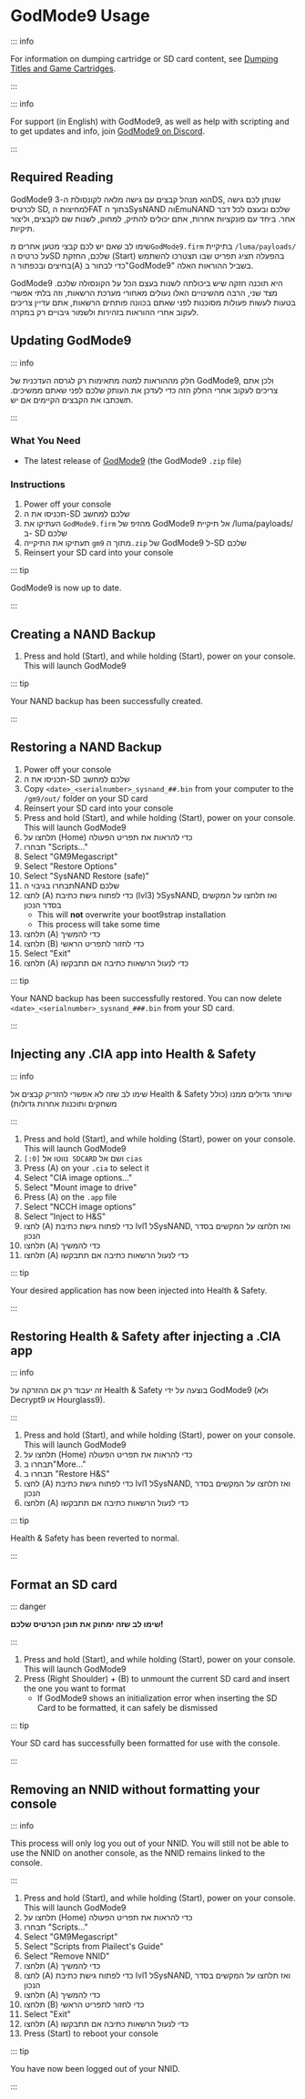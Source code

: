 # GodMode9 Usage

::: info

For information on dumping cartridge or SD card content, see [Dumping Titles and Game Cartridges](dumping-titles-and-game-cartridges).

:::

::: info

For support (in English) with GodMode9, as well as help with scripting and to get updates and info, join [GodMode9 on Discord](https://discord.gg/BRcbvtFxX4).

:::

## Required Reading

GodMode9 הוא מנהל קבצים עם גישה מלאה לקונסולת ה-3DS, שנותן לכם גישה לכרטיס SD, למחיצות הFAT בתוך הSysNAND והEmuNAND שלכם ובעצם לכל דבר אחר. ביחד עם פונקציות אחרות, אתם יכולים להתיק, למחוק, לשנות שם לקבצים, וליצור תיקיות.

שימו לב שאם יש לכם קבצי מטען אחרים מ`GodMode9.firm` בתיקיית `/luma/payloads/` על כרטיס הSD שלכם, החזקת (Start) בהפעלה תציג תפריט שבו תצטרכו להשתמש בחיצים ובכפתור ה(A) כדי לבחור ב"GodMode9" בשביל ההוראות האלה.

GodMode9 היא תוכנה חזקה שיש ביכולתה לשנות בעצם הכל על הקונסולה שלכם. מצד שני, הרבה מהשינויים האלו נעולים מאחורי מערכת הרשאות, וזה בלתי אפשרי בטעות לעשות פעולות מסוכנות לפני שאתם בכוונה פותחים הרשאות, אתם עדיין צריכים לעקוב אחרי ההוראות בזהירות ולשמור גיבויים רק במקרה.

## Updating GodMode9

::: info

חלק מההוראות למטה מתאימות רק לגרסה העדכנית של GodMode9, ולכן אתם צריכים לעקוב אחרי החלק הזה כדי לעדכן את העותק שלכם לפני שאתם ממשיכים. תשכתבו את הקבצים הקיימים אם יש.

:::

### What You Need

- The latest release of [GodMode9](https://github.com/d0k3/GodMode9/releases/latest) (the GodMode9 `.zip` file)

### Instructions

1. Power off your console
2. תכניסו את ה-SD שלכם למחשב
3. העתיקו את `GodMode9.firm` מהזיפ של GodMode9 אל תיקיית /luma/payloads/ ב- SD שלכם
4. תעתיקו את התיקייה `gm9` מתוך ה`.zip` של GodMode9 ל-SD שלכם
5. Reinsert your SD card into your console

::: tip

GodMode9 is now up to date.

:::

## Creating a NAND Backup

1. Press and hold (Start), and while holding (Start), power on your console. This will launch GodMode9

<!--@include: ./_include/nand-backup.md -->

::: tip

Your NAND backup has been successfully created.

:::

## Restoring a NAND Backup

1. Power off your console
2. תכניסו את ה-SD שלכם למחשב
3. Copy `<date>_<serialnumber>_sysnand_##.bin` from your computer to the `/gm9/out/` folder on your SD card
4. Reinsert your SD card into your console
5. Press and hold (Start), and while holding (Start), power on your console. This will launch GodMode9
6. תלחצו על (Home) כדי להראות את תפריט הפעולה
7. תבחרו "Scripts..."
8. Select "GM9Megascript"
9. Select "Restore Options"
10. Select "SysNAND Restore (safe)"
11. תבחרו בגיבוי הNAND שלכם
12. לחצו (A) כדי לפתוח גישת כתיבת (lvl3) לSysNAND, ואז תלחצו על המקשים בסדר הנכון
    - This will **not** overwrite your boot9strap installation
    - This process will take some time
13. תלחצו (A) כדי להמשיך
14. תלחצו (B) כדי לחזור לתפריט הראשי
15. Select "Exit"
16. תלחצו (A) כדי לנעול הרשאות כתיבה אם תתבקשו

::: tip

Your NAND backup has been successfully restored. You can now delete `<date>_<serialnumber>_sysnand_###.bin` from your SD card.

:::

## Injecting any .CIA app into Health & Safety

::: info

שימו לב שזה לא אפשרי להזריק קבצים אל Health & Safety שיותר גדולים ממנו (כולל משחקים ותוכנות אחרות גדולות)

:::

1. Press and hold (Start), and while holding (Start), power on your console. This will launch GodMode9
2. נווטו אל `[0:] SDCARD` ושם אל `cias`
3. Press (A) on your `.cia` to select it
4. Select "CIA image options..."
5. Select "Mount image to drive"
6. Press (A) on the `.app` file
7. Select "NCCH image options"
8. Select "Inject to H&S"
9. לחצו (A) כדי לפתוח גישת כתיבת lvl1 לSysNAND, ואז תלחצו על המקשים בסדר הנכון
10. תלחצו (A) כדי להמשיך
11. תלחצו (A) כדי לנעול הרשאות כתיבה אם תתבקשו

::: tip

Your desired application has now been injected into Health & Safety.

:::

## Restoring Health & Safety after injecting a .CIA app

::: info

זה יעבוד רק אם ההזרקה על Health & Safety בוצעה על ידי GodMode9 (ולא Decrypt9 או Hourglass9).

:::

1. Press and hold (Start), and while holding (Start), power on your console. This will launch GodMode9
2. תלחצו על (Home) כדי להראות את תפריט הפעולה
3. תבחרו ב"More..."
4. תבחרו ב "Restore H&S"
5. לחצו (A) כדי לפתוח גישת כתיבת lvl1 לSysNAND, ואז תלחצו על המקשים בסדר הנכון
6. תלחצו (A) כדי לנעול הרשאות כתיבה אם תתבקשו

::: tip

Health & Safety has been reverted to normal.

:::

## Format an SD card

::: danger

**שימו לב שזה ימחוק את תוכן הכרטיס שלכם!**

:::

1. Press and hold (Start), and while holding (Start), power on your console. This will launch GodMode9
2. Press (Right Shoulder) + (B) to unmount the current SD card and insert the one you want to format
    - If GodMode9 shows an initialization error when inserting the SD Card to be formatted, it can safely be dismissed

<!--@include: ./_include/format-sd-gm9.md -->

::: tip

Your SD card has successfully been formatted for use with the console.

:::

## Removing an NNID without formatting your console

::: info

This process will only log you out of your NNID. You will still not be able to use the NNID on another console, as the NNID remains linked to the console.

:::

1. Press and hold (Start), and while holding (Start), power on your console. This will launch GodMode9
2. תלחצו על (Home) כדי להראות את תפריט הפעולה
3. תבחרו "Scripts..."
4. Select "GM9Megascript"
5. Select "Scripts from Plailect's Guide"
6. Select "Remove NNID"
7. תלחצו (A) כדי להמשיך
8. לחצו (A) כדי לפתוח גישת כתיבת lvl1 לSysNAND, ואז תלחצו על המקשים בסדר הנכון
9. תלחצו (A) כדי להמשיך
10. תלחצו (B) כדי לחזור לתפריט הראשי
11. Select "Exit"
12. תלחצו (A) כדי לנעול הרשאות כתיבה אם תתבקשו
13. Press (Start) to reboot your console

::: tip

You have now been logged out of your NNID.

:::
